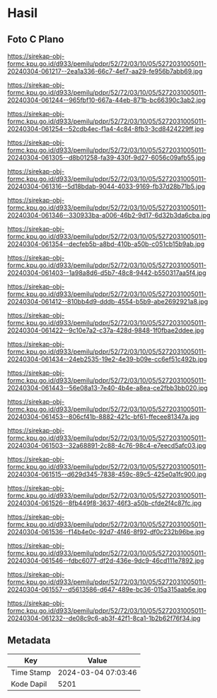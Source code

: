 # Hasil

## Foto C Plano

https://sirekap-obj-formc.kpu.go.id/d933/pemilu/pdpr/52/72/03/10/05/5272031005011-20240304-061217--2ea1a336-66c7-4ef7-aa29-fe956b7abb69.jpg

https://sirekap-obj-formc.kpu.go.id/d933/pemilu/pdpr/52/72/03/10/05/5272031005011-20240304-061244--965fbf10-667a-44eb-871b-bc66390c3ab2.jpg

https://sirekap-obj-formc.kpu.go.id/d933/pemilu/pdpr/52/72/03/10/05/5272031005011-20240304-061254--52cdb4ec-f1a4-4c84-8fb3-3cd8424229ff.jpg

https://sirekap-obj-formc.kpu.go.id/d933/pemilu/pdpr/52/72/03/10/05/5272031005011-20240304-061305--d8b01258-fa39-430f-9d27-6056c09afb55.jpg

https://sirekap-obj-formc.kpu.go.id/d933/pemilu/pdpr/52/72/03/10/05/5272031005011-20240304-061316--5d18bdab-9044-4033-9169-fb37d28b71b5.jpg

https://sirekap-obj-formc.kpu.go.id/d933/pemilu/pdpr/52/72/03/10/05/5272031005011-20240304-061346--330933ba-a006-46b2-9d17-6d32b3da6cba.jpg

https://sirekap-obj-formc.kpu.go.id/d933/pemilu/pdpr/52/72/03/10/05/5272031005011-20240304-061354--decfeb5b-a8bd-410b-a50b-c051cb15b9ab.jpg

https://sirekap-obj-formc.kpu.go.id/d933/pemilu/pdpr/52/72/03/10/05/5272031005011-20240304-061403--1a98a8d6-d5b7-48c8-9442-b550317aa5f4.jpg

https://sirekap-obj-formc.kpu.go.id/d933/pemilu/pdpr/52/72/03/10/05/5272031005011-20240304-061412--810bb4d9-dddb-4554-b5b9-abe2692921a8.jpg

https://sirekap-obj-formc.kpu.go.id/d933/pemilu/pdpr/52/72/03/10/05/5272031005011-20240304-061422--9c10e7a2-c37a-428d-9848-1f0fbae2ddee.jpg

https://sirekap-obj-formc.kpu.go.id/d933/pemilu/pdpr/52/72/03/10/05/5272031005011-20240304-061434--24eb2535-19e2-4e39-b09e-cc6ef51c492b.jpg

https://sirekap-obj-formc.kpu.go.id/d933/pemilu/pdpr/52/72/03/10/05/5272031005011-20240304-061443--56e08a13-7e40-4b4e-a8ea-ce2fbb3bb020.jpg

https://sirekap-obj-formc.kpu.go.id/d933/pemilu/pdpr/52/72/03/10/05/5272031005011-20240304-061453--806cf41b-8882-421c-bf61-ffecee81347a.jpg

https://sirekap-obj-formc.kpu.go.id/d933/pemilu/pdpr/52/72/03/10/05/5272031005011-20240304-061503--32a68891-2c88-4c76-98c4-e7eecd5afc03.jpg

https://sirekap-obj-formc.kpu.go.id/d933/pemilu/pdpr/52/72/03/10/05/5272031005011-20240304-061515--d629d345-7838-459c-89c5-425e0a1fc900.jpg

https://sirekap-obj-formc.kpu.go.id/d933/pemilu/pdpr/52/72/03/10/05/5272031005011-20240304-061526--8fb449f8-3637-46f3-a50b-cfde2f4c87fc.jpg

https://sirekap-obj-formc.kpu.go.id/d933/pemilu/pdpr/52/72/03/10/05/5272031005011-20240304-061536--f14b4e0c-92d7-4f46-8f92-df0c232b96be.jpg

https://sirekap-obj-formc.kpu.go.id/d933/pemilu/pdpr/52/72/03/10/05/5272031005011-20240304-061546--fdbc6077-df2d-436e-9dc9-46cd111e7892.jpg

https://sirekap-obj-formc.kpu.go.id/d933/pemilu/pdpr/52/72/03/10/05/5272031005011-20240304-061557--d5613586-d647-489e-bc36-015a315aab6e.jpg

https://sirekap-obj-formc.kpu.go.id/d933/pemilu/pdpr/52/72/03/10/05/5272031005011-20240304-061232--de08c9c6-ab3f-42f1-8ca1-1b2b62f76f34.jpg


## Metadata

| Key        | Value               |
| ---------- | ------------------- |
| Time Stamp | 2024-03-04 07:03:46 |
| Kode Dapil | 5201                |



